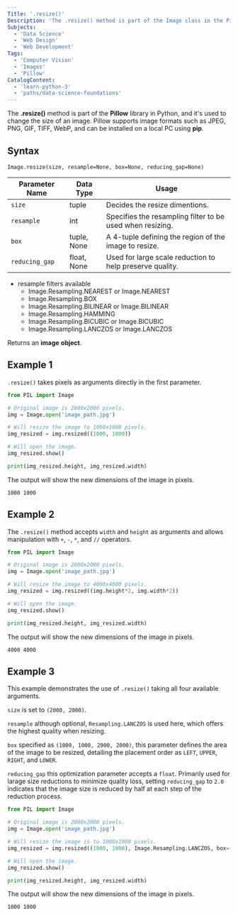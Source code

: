 ```yaml
---
Title: '.resize()'
Description: 'The .resize() method is part of the Image class in the Pillow library (PIL Fork) in Python, and it is used to change the size of an image.'
Subjects:
  - 'Data Science'
  - 'Web Design'
  - 'Web Development'
Tags:
  - 'Computer Vision'
  - 'Images'
  - 'Pillow'
CatalogContent:
  - 'learn-python-3'
  - 'paths/data-science-foundations'
---
```


The **.resize()** method is part of the **Pillow** library in Python, and it's used to change the size of an image. Pillow supports image formats such as JPEG, PNG, GIF, TIFF, WebP, and can be installed on a local PC using **pip**.

## Syntax

```pseudo
Image.resize(size, resample=None, box=None, reducing_gap=None)
```

| Parameter Name | Data Type   | Usage                                                     |
| -------------- | ----------- | --------------------------------------------------------- |
| `size`         | tuple       | Decides the resize dimentions.                            |
| `resample`     | int         | Specifies the resampling filter to be used when resizing. |
| `box`          | tuple, None | A 4-tuple defining the region of the image to resize.     |
| `reducing_gap` | float, None | Used for large scale reduction to help preserve quality.  |

- resample filters available
  - Image.Resampling.NEAREST or Image.NEAREST
  - Image.Resampling.BOX
  - Image.Resampling.BILINEAR or Image.BILINEAR
  - Image.Resampling.HAMMING
  - Image.Resampling.BICUBIC or Image.BICUBIC
  - Image.Resampling.LANCZOS or Image.LANCZOS

Returns an **image** **object**.

## Example 1

`.resize()` takes pixels as arguments directly in the first parameter.

```py
from PIL import Image

# Original image is 2000x2000 pixels.
img = Image.open('image_path.jpg')

# Will resize the image to 1000x1000 pixels.
img_resized = img.resized((1000, 1000))

# Will open the image.
img_resized.show()

print(img_resized.height, img_resized.width)
```

The output will show the new dimensions of the image in pixels.

```shell
1000 1000
```

## Example 2

The `.resize()` method accepts `width` and `height` as arguments and allows manipulation with `+`, `-`, `*`, and `//` operators.

```py
from PIL import Image

# Original image is 2000x2000 pixels.
img = Image.open('image_path.jpg')

# Will resize the image to 4000x4000 pixels.
img_resized = img.resized((img.height*2, img.width*2))

# Will open the image.
img_resized.show()

print(img_resized.height, img_resized.width)
```

The output will show the new dimensions of the image in pixels.

```shell
4000 4000
```

## Example 3

This example demonstrates the use of `.resize()` taking all four available arguments.

`size` is set to `(2000, 2000)`.

`resample` although optional, `Resampling.LANCZOS` is used here, which offers the highest quality when resizing.

`box` specified as `(1000, 1000, 2000, 2000)`, this parameter defines the area of the image to be resized, detailing the placement order as `LEFT`, `UPPER`, `RIGHT`, and `LOWER`.

`reducing_gap` this optimization parameter accepts a `float`. Primarily used for larage size reductions to minimize quality loss, setting `reducing_gap` to `2.0` indicates that the image size is reduced by half at each step of the reduction process.

```py
from PIL import Image

# Original image is 2000x2000 pixels.
img = Image.open('image_path.jpg')

# Will resize the image is to 1000x1000 pixels.
img_resized = img.resized((1000, 1000), Image.Resampling.LANCZOS, box=(1000, 1000, 2000, 2000), reducing_gap=2.0)

# Will open the image.
img_resized.show()

print(img_resized.height, img_resized.width)
```

The output will show the new dimensions of the image in pixels.

```shell
1000 1000
```
